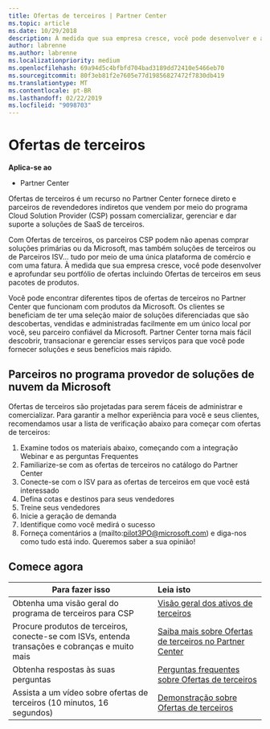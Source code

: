 ```yaml
---
title: Ofertas de terceiros | Partner Center
ms.topic: article
ms.date: 10/29/2018
description: À medida que sua empresa cresce, você pode desenvolver e aprofundar seu portfólio de ofertas incluindo ofertas de terceiros em seus pacotes de produtos.
author: labrenne
ms.author: labrenne
ms.localizationpriority: medium
ms.openlocfilehash: 69a94d5c4bfbfd704bad3189dd72410e5466eb70
ms.sourcegitcommit: 80f3eb81f2e7605e77d19856827472f7830db419
ms.translationtype: MT
ms.contentlocale: pt-BR
ms.lasthandoff: 02/22/2019
ms.locfileid: "9098703"
---
```

# <a name="third-party-offers"></a>Ofertas de terceiros 

**Aplica-se ao**

- Partner Center

Ofertas de terceiros é um recurso no Partner Center fornece direto e parceiros de revendedores indiretos que vendem por meio do programa Cloud Solution Provider (CSP) possam comercializar, gerenciar e dar suporte a soluções de SaaS de terceiros.  

Com Ofertas de terceiros, os parceiros CSP podem não apenas comprar soluções primárias ou da Microsoft, mas também soluções de terceiros ou de Parceiros ISV... tudo por meio de uma única plataforma de comércio e com uma fatura.  À medida que sua empresa cresce, você pode desenvolver e aprofundar seu portfólio de ofertas incluindo Ofertas de terceiros em seus pacotes de produtos. 

Você pode encontrar diferentes tipos de ofertas de terceiros no Partner Center que funcionam com produtos da Microsoft. Os clientes se beneficiam de ter uma seleção maior de soluções diferenciadas que são descobertas, vendidas e administradas facilmente em um único local por você, seu parceiro confiável da Microsoft. Partner Center torna mais fácil descobrir, transacionar e gerenciar esses serviços para que você pode fornecer soluções e seus benefícios mais rápido.

## <a name="microsoft-partners-in-the-cloud-solution-provider-program"></a>Parceiros no programa provedor de soluções de nuvem da Microsoft

Ofertas de terceiros são projetadas para serem fáceis de administrar e comercializar. Para garantir a melhor experiência para você e seus clientes, recomendamos usar a lista de verificação abaixo para começar com ofertas de terceiros:

1. Examine todos os materiais abaixo, começando com a integração Webinar e as perguntas Frequentes
2. Familiarize-se com as ofertas de terceiros no catálogo do Partner Center
3. Conecte-se com o ISV para as ofertas de terceiros em que você está interessado
4. Defina cotas e destinos para seus vendedores
5. Treine seus vendedores
6. Inicie a geração de demanda
7. Identifique como você medirá o sucesso
8. Forneça comentários a (mailto:pilot3PO@microsoft.com) e diga-nos como tudo está indo. Queremos saber a sua opinião!

## <a name="get-started"></a>Comece agora 

|**Para fazer isso**   |**Leia isto**   |
|------------------|:--------------------|
|Obtenha uma visão geral do programa de terceiros para CSP  |[Visão geral dos ativos de terceiros](https://assetsprod.microsoft.com/mpn/third-party-offers-overview.pptx)|
|Procure produtos de terceiros, conecte-se com ISVs, entenda transações e cobranças e muito mais| [Saiba mais sobre Ofertas de terceiros no Partner Center](third-party-help.md) |
|Obtenha respostas às suas perguntas| [Perguntas frequentes sobre Ofertas de terceiros](https://assetsprod.microsoft.com/mpn/third-party-offers-faq.docx) |
|Assista a um vídeo sobre ofertas de terceiros (10 minutos, 16 segundos)   |[Demonstração sobre Ofertas de terceiros](https://assetsprod.microsoft.com/mpn/third-party-offers-demo.wma)|


